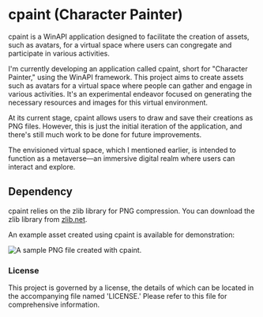 # cpaint (Character Painter)
cpaint is a WinAPI application designed to facilitate the creation of assets, such as avatars, for a virtual space where users can congregate and participate in various activities.

I'm currently developing an application called cpaint, short for "Character Painter," using the WinAPI framework. This project aims to create assets such as avatars for a virtual space where people can gather and engage in various activities. It's an experimental endeavor focused on generating the necessary resources and images for this virtual environment.

At its current stage, cpaint allows users to draw and save their creations as PNG files. However, this is just the initial iteration of the application, and there's still much work to be done for future improvements.

The envisioned virtual space, which I mentioned earlier, is intended to function as a metaverse—an immersive digital realm where users can interact and explore.

## Dependency

cpaint relies on the zlib library for PNG compression. You can download the zlib library from [zlib.net](http://zlib.net/).

An example asset created using cpaint is available for demonstration:

![A sample PNG file created with cpaint.](./gigo.png)

### License
This project is governed by a license, the details of which can be located in the accompanying file named 'LICENSE.' Please refer to this file for comprehensive information.
